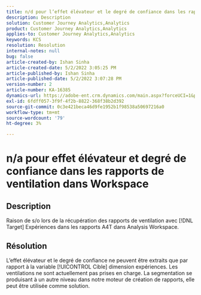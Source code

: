 ```yaml
---
title: n/d pour l’effet élévateur et le degré de confiance dans les rapports de ventilation dans [!DNL Workspace]
description: Description
solution: Customer Journey Analytics,Analytics
product: Customer Journey Analytics,Analytics
applies-to: Customer Journey Analytics,Analytics
keywords: KCS
resolution: Resolution
internal-notes: null
bug: false
article-created-by: Ishan Sinha
article-created-date: 5/2/2022 3:05:25 PM
article-published-by: Ishan Sinha
article-published-date: 5/2/2022 3:07:28 PM
version-number: 2
article-number: KA-16385
dynamics-url: https://adobe-ent.crm.dynamics.com/main.aspx?forceUCI=1&pagetype=entityrecord&etn=knowledgearticle&id=5a3c4e4a-29ca-ec11-a7b5-6045bd00dca1
exl-id: 6fdff057-3f9f-4f2b-8822-368f38b2d392
source-git-commit: 0c3e421beca46d9fe1952b1f98538a50697216a0
workflow-type: tm+mt
source-wordcount: '79'
ht-degree: 3%

---
```


# n/a pour effet élévateur et degré de confiance dans les rapports de ventilation dans Workspace

## Description


Raison de s/o lors de la récupération des rapports de ventilation avec [!DNL Target] Expériences dans les rapports A4T dans Analysis Workspace.


## Résolution


L’effet élévateur et le degré de confiance ne peuvent être extraits que par rapport à la variable [!UICONTROL Cible] dimension expériences. Les ventilations ne sont actuellement pas prises en charge. La segmentation se produisant à un autre niveau dans notre moteur de création de rapports, elle peut être utilisée comme solution.
